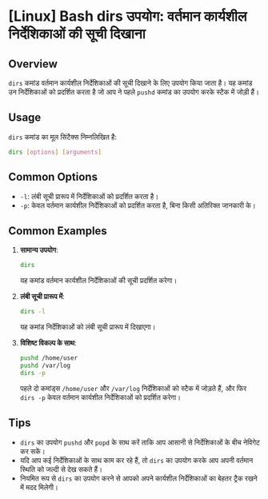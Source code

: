 # [Linux] Bash dirs उपयोग: वर्तमान कार्यशील निर्देशिकाओं की सूची दिखाना

## Overview
`dirs` कमांड वर्तमान कार्यशील निर्देशिकाओं की सूची दिखाने के लिए उपयोग किया जाता है। यह कमांड उन निर्देशिकाओं को प्रदर्शित करता है जो आप ने पहले `pushd` कमांड का उपयोग करके स्टैक में जोड़ी हैं। 

## Usage
`dirs` कमांड का मूल सिंटैक्स निम्नलिखित है:

```bash
dirs [options] [arguments]
```

## Common Options
- `-l`: लंबी सूची प्रारूप में निर्देशिकाओं को प्रदर्शित करता है।
- `-p`: केवल वर्तमान कार्यशील निर्देशिकाओं को प्रदर्शित करता है, बिना किसी अतिरिक्त जानकारी के।

## Common Examples
1. **सामान्य उपयोग**:
   ```bash
   dirs
   ```
   यह कमांड वर्तमान कार्यशील निर्देशिकाओं की सूची प्रदर्शित करेगा।

2. **लंबी सूची प्रारूप में**:
   ```bash
   dirs -l
   ```
   यह कमांड निर्देशिकाओं को लंबी सूची प्रारूप में दिखाएगा।

3. **विशिष्ट विकल्प के साथ**:
   ```bash
   pushd /home/user
   pushd /var/log
   dirs -p
   ```
   पहले दो कमांड्स `/home/user` और `/var/log` निर्देशिकाओं को स्टैक में जोड़ते हैं, और फिर `dirs -p` केवल वर्तमान कार्यशील निर्देशिकाओं को प्रदर्शित करेगा।

## Tips
- `dirs` का उपयोग `pushd` और `popd` के साथ करें ताकि आप आसानी से निर्देशिकाओं के बीच नेविगेट कर सकें।
- यदि आप कई निर्देशिकाओं के साथ काम कर रहे हैं, तो `dirs` का उपयोग करके आप अपनी वर्तमान स्थिति को जल्दी से देख सकते हैं। 
- नियमित रूप से `dirs` का उपयोग करने से आपको अपने कार्यशील निर्देशिकाओं का बेहतर ट्रैक रखने में मदद मिलेगी।